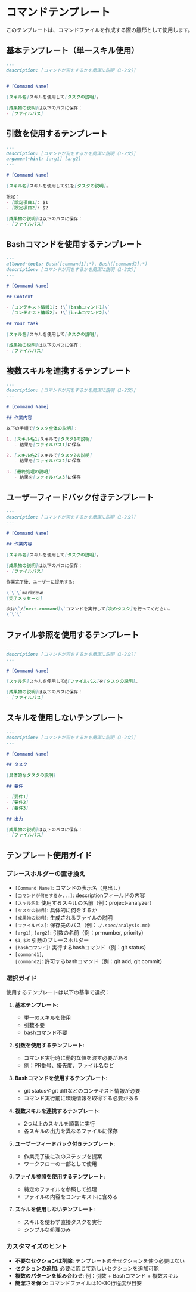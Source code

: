 # コマンドテンプレート

このテンプレートは、コマンドファイルを作成する際の雛形として使用します。

## 基本テンプレート（単一スキル使用）

```markdown
---
description: [コマンドが何をするかを簡潔に説明（1-2文）]
---

# [Command Name]

[スキル名]スキルを使用して[タスクの説明]。

[成果物の説明]は以下のパスに保存：
- [ファイルパス]
```

## 引数を使用するテンプレート

```markdown
---
description: [コマンドが何をするかを簡潔に説明（1-2文）]
argument-hint: [arg1] [arg2]
---

# [Command Name]

[スキル名]スキルを使用して$1を[タスクの説明]。

設定：
- [設定項目1]: $1
- [設定項目2]: $2

[成果物の説明]は以下のパスに保存：
- [ファイルパス]
```

## Bashコマンドを使用するテンプレート

```markdown
---
allowed-tools: Bash([command1]:*), Bash([command2]:*)
description: [コマンドが何をするかを簡潔に説明（1-2文）]
---

# [Command Name]

## Context

- [コンテキスト情報1]: !\`[bashコマンド1]\`
- [コンテキスト情報2]: !\`[bashコマンド2]\`

## Your task

[スキル名]スキルを使用して[タスクの説明]。

[成果物の説明]は以下のパスに保存：
- [ファイルパス]
```

## 複数スキルを連携するテンプレート

```markdown
---
description: [コマンドが何をするかを簡潔に説明（1-2文）]
---

# [Command Name]

## 作業内容

以下の手順で[タスク全体の説明]：

1. [スキル名1]スキルで[タスク1の説明]
   - 結果を[ファイルパス1]に保存

2. [スキル名2]スキルで[タスク2の説明]
   - 結果を[ファイルパス2]に保存

3. [最終処理の説明]
   - 結果を[ファイルパス3]に保存
```

## ユーザーフィードバック付きテンプレート

```markdown
---
description: [コマンドが何をするかを簡潔に説明（1-2文）]
---

# [Command Name]

## 作業内容

[スキル名]スキルを使用して[タスクの説明]。

[成果物の説明]は以下のパスに保存：
- [ファイルパス]

作業完了後、ユーザーに提示する:

\`\`\`markdown
[完了メッセージ]

次は\`/[next-command]\`コマンドを実行して[次のタスク]を行ってください。
\`\`\`
```

## ファイル参照を使用するテンプレート

```markdown
---
description: [コマンドが何をするかを簡潔に説明（1-2文）]
---

# [Command Name]

[スキル名]スキルを使用して@[ファイルパス]を[タスクの説明]。

[成果物の説明]は以下のパスに保存：
- [ファイルパス]
```

## スキルを使用しないテンプレート

```markdown
---
description: [コマンドが何をするかを簡潔に説明（1-2文）]
---

# [Command Name]

## タスク

[具体的なタスクの説明]

## 要件

- [要件1]
- [要件2]
- [要件3]

## 出力

[成果物の説明]は以下のパスに保存：
- [ファイルパス]
```

## テンプレート使用ガイド

### プレースホルダーの置き換え

- `[Command Name]`: コマンドの表示名（見出し）
- `[コマンドが何をするか...]`: descriptionフィールドの内容
- `[スキル名]`: 使用するスキルの名前（例：project-analyzer）
- `[タスクの説明]`: 具体的に何をするか
- `[成果物の説明]`: 生成されるファイルの説明
- `[ファイルパス]`: 保存先のパス（例：`./.spec/analysis.md`）
- `[arg1]`, `[arg2]`: 引数の名前（例：pr-number, priority）
- `$1`, `$2`: 引数のプレースホルダー
- `[bashコマンド]`: 実行するbashコマンド（例：git status）
- `[command1]`, `[command2]`: 許可するbashコマンド（例：git add, git commit）

### 選択ガイド

使用するテンプレートは以下の基準で選択：

1. **基本テンプレート**:
   - 単一のスキルを使用
   - 引数不要
   - bashコマンド不要

2. **引数を使用するテンプレート**:
   - コマンド実行時に動的な値を渡す必要がある
   - 例：PR番号、優先度、ファイル名など

3. **Bashコマンドを使用するテンプレート**:
   - git statusやgit diffなどのコンテキスト情報が必要
   - コマンド実行前に環境情報を取得する必要がある

4. **複数スキルを連携するテンプレート**:
   - 2つ以上のスキルを順番に実行
   - 各スキルの出力を異なるファイルに保存

5. **ユーザーフィードバック付きテンプレート**:
   - 作業完了後に次のステップを提案
   - ワークフローの一部として使用

6. **ファイル参照を使用するテンプレート**:
   - 特定のファイルを参照して処理
   - ファイルの内容をコンテキストに含める

7. **スキルを使用しないテンプレート**:
   - スキルを使わず直接タスクを実行
   - シンプルな処理のみ

### カスタマイズのヒント

- **不要なセクションは削除**: テンプレートの全セクションを使う必要はない
- **セクションの追加**: 必要に応じて新しいセクションを追加可能
- **複数のパターンを組み合わせ**: 例：引数 + Bashコマンド + 複数スキル
- **簡潔さを保つ**: コマンドファイルは10-30行程度が目安
